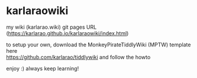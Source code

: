 # karlaraowiki
my wiki (karlarao.wiki)
git pages URL (https://karlarao.github.io/karlaraowiki/index.html)

to setup your own, download the MonkeyPirateTiddlyWiki (MPTW) template here  
https://github.com/karlarao/tiddlywiki and follow the howto 

enjoy :) always keep learning! 